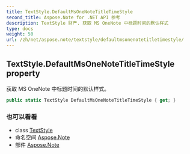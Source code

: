 ```yaml
---
title: TextStyle.DefaultMsOneNoteTitleTimeStyle
second_title: Aspose.Note for .NET API 参考
description: TextStyle 财产. 获取 MS OneNote 中标题时间的默认样式
type: docs
weight: 50
url: /zh/net/aspose.note/textstyle/defaultmsonenotetitletimestyle/
---
```

## TextStyle.DefaultMsOneNoteTitleTimeStyle property

获取 MS OneNote 中标题时间的默认样式。

```csharp
public static TextStyle DefaultMsOneNoteTitleTimeStyle { get; }
```

### 也可以看看

* class [TextStyle](../)
* 命名空间 [Aspose.Note](../../textstyle/)
* 部件 [Aspose.Note](../../../)


